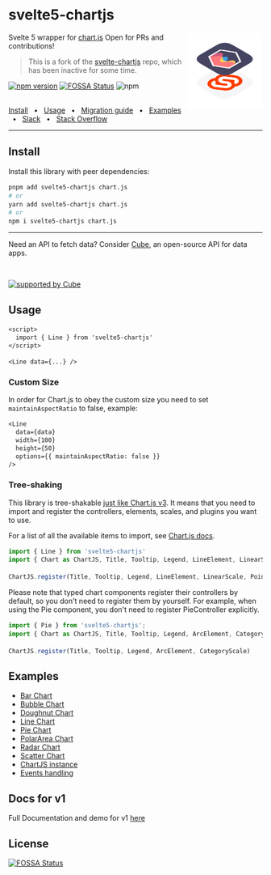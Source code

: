 # svelte5-chartjs

<img align="right" width="150" height="150" alt="svelte-chartjs logo" src="https://raw.githubusercontent.com/SauravKanchan/svelte-chartjs/master/assets/svelte-chartjs.png">

Svelte 5 wrapper for [chart.js](https://www.chartjs.org/) Open for PRs and contributions!

> This is a fork of the [svelte-chartjs](https://github.com/SauravKanchan/svelte-chartjs) repo, which has been inactive for some time.


[![npm version](https://badge.fury.io/js/svelte-chartjs.svg)](https://badge.fury.io/js/svelte-chartjs)
[![FOSSA Status](https://app.fossa.com/api/projects/git%2Bgithub.com%2FSauravKanchan%2Fsvelte-chartjs.svg?type=shield)](https://app.fossa.com/projects/git%2Bgithub.com%2FSauravKanchan%2Fsvelte-chartjs?ref=badge_shield)
![npm](https://img.shields.io/npm/dm/svelte-chartjs)

<br />
<a href="#install">Install</a>
<span>&nbsp;&nbsp;•&nbsp;&nbsp;</span>
<a href="#usage">Usage</a>
<span>&nbsp;&nbsp;•&nbsp;&nbsp;</span>
<a href="#migration-from-v1-to-v2">Migration guide</a>
<span>&nbsp;&nbsp;•&nbsp;&nbsp;</span>
<a href="#examples">Examples</a>
<span>&nbsp;&nbsp;•&nbsp;&nbsp;</span>
<a href="https://slack.cube.dev/?ref=eco-svelte-chartjs">Slack</a>
<span>&nbsp;&nbsp;•&nbsp;&nbsp;</span>
<a href="https://stackoverflow.com/questions/tagged/svelte-chartjs">Stack Overflow</a>
<br />
<hr />

## Install

Install this library with peer dependencies:

```bash
pnpm add svelte5-chartjs chart.js
# or
yarn add svelte5-chartjs chart.js
# or
npm i svelte5-chartjs chart.js
```

<hr />

Need an API to fetch data? Consider [Cube](https://cube.dev/?ref=eco-svelte-chartjs), an open-source API for data apps.

<br />

[![supported by Cube](https://user-images.githubusercontent.com/986756/154330861-d79ab8ec-aacb-4af8-9e17-1b28f1eccb01.svg)](https://cube.dev/?ref=eco-svelte-chartjs)

## Usage

```svelte
<script>
  import { Line } from 'svelte5-chartjs'
</script>

<Line data={...} />
```

### Custom Size

In order for Chart.js to obey the custom size you need to set `maintainAspectRatio` to false, example:

```svelte
<Line
  data={data}
  width={100}
  height={50}
  options={{ maintainAspectRatio: false }}
/>
```

### Tree-shaking

This library is tree-shakable [just like Chart.js v3](https://www.chartjs.org/docs/latest/getting-started/v3-migration.html#setup-and-installation). It means that you need to import and register the controllers, elements, scales, and plugins you want to use.

For a list of all the available items to import, see [Chart.js docs](https://www.chartjs.org/docs/latest/getting-started/integration.html#bundlers-webpack-rollup-etc).

```javascript
import { Line } from 'svelte5-chartjs'
import { Chart as ChartJS, Title, Tooltip, Legend, LineElement, LinearScale, PointElement, CategoryScale } from 'chart.js';

ChartJS.register(Title, Tooltip, Legend, LineElement, LinearScale, PointElement, CategoryScale);
```

Please note that typed chart components register their controllers by default, so you don't need to register them by yourself. For example, when using the Pie component, you don't need to register PieController explicitly.

```javascript
import { Pie } from 'svelte5-chartjs';
import { Chart as ChartJS, Title, Tooltip, Legend, ArcElement, CategoryScale } from 'chart.js'

ChartJS.register(Title, Tooltip, Legend, ArcElement, CategoryScale)
```

## Examples

- [Bar Chart](https://codesandbox.io/s/github/SauravKanchan/svelte-chartjs/tree/master/sandboxes/bar)
- [Bubble Chart](https://codesandbox.io/s/github/SauravKanchan/svelte-chartjs/tree/master/sandboxes/bubble)
- [Doughnut Chart](https://codesandbox.io/s/github/SauravKanchan/svelte-chartjs/tree/master/sandboxes/doughnut)
- [Line Chart](https://codesandbox.io/s/github/SauravKanchan/svelte-chartjs/tree/master/sandboxes/line)
- [Pie Chart](https://codesandbox.io/s/github/SauravKanchan/svelte-chartjs/tree/master/sandboxes/pie)
- [PolarArea Chart](https://codesandbox.io/s/github/SauravKanchan/svelte-chartjs/tree/master/sandboxes/polar)
- [Radar Chart](https://codesandbox.io/s/github/SauravKanchan/svelte-chartjs/tree/master/sandboxes/radar)
- [Scatter Chart](https://codesandbox.io/s/github/SauravKanchan/svelte-chartjs/tree/master/sandboxes/scatter)
- [ChartJS instance](https://codesandbox.io/s/github/SauravKanchan/svelte-chartjs/tree/master/sandboxes/ref)
- [Events handling](https://codesandbox.io/s/github/SauravKanchan/svelte-chartjs/tree/master/sandboxes/events)

## Docs for v1

Full Documentation and demo for v1 [here](https://saurav.tech/mdbsvelte/?path=/story/charts--installation)
## License
[![FOSSA Status](https://app.fossa.com/api/projects/git%2Bgithub.com%2FSauravKanchan%2Fsvelte-chartjs.svg?type=large)](https://app.fossa.com/projects/git%2Bgithub.com%2FSauravKanchan%2Fsvelte-chartjs?ref=badge_large)
